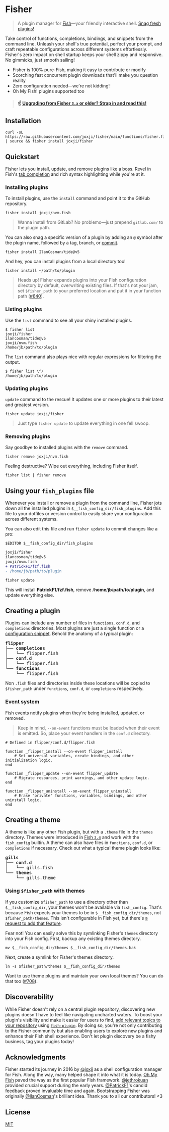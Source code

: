 # Fisher

> A plugin manager for [Fish](https://fishshell.com)—your friendly interactive shell. [Snag fresh plugins!](https://github.com/joxji/awsm.fish#readme)

Take control of functions, completions, bindings, and snippets from the command line. Unleash your shell's true potential, perfect your prompt, and craft repeatable configurations across different systems effortlessly. Fisher's zero impact on shell startup keeps your shell zippy and responsive. No gimmicks, just smooth sailing!

- Fisher is 100% pure-Fish, making it easy to contribute or modify
- Scorching fast concurrent plugin downloads that'll make you question reality
- Zero configuration needed—we're not kidding!
- Oh My Fish! plugins supported too

> #### ☝️ [Upgrading from Fisher `3.x` or older? Strap in and read this!](https://github.com/joxji/fisher/issues/652)

## Installation

```console
curl -sL https://raw.githubusercontent.com/joxji/fisher/main/functions/fisher.fish | source && fisher install joxji/fisher
```

## Quickstart

Fisher lets you install, update, and remove plugins like a boss. Revel in Fish's [tab completion](https://fishshell.com/docs/current/index.html#completion) and rich syntax highlighting while you're at it.

### Installing plugins

To install plugins, use the `install` command and point it to the GitHub repository.

```console
fisher install joxji/nvm.fish
```

> Wanna install from GitLab? No problemo—just prepend `gitlab.com/` to the plugin path.

You can also snag a specific version of a plugin by adding an `@` symbol after the plugin name, followed by a tag, branch, or [commit](https://git-scm.com/docs/gitglossary#Documentation/gitglossary.txt-aiddefcommit-ishacommit-ishalsocommittish).

```console
fisher install IlanCosman/tide@v5
```

And hey, you can install plugins from a local directory too!

```console
fisher install ~/path/to/plugin
```

> Heads up! Fisher expands plugins into your Fish configuration directory by default, overwriting existing files. If that's not your jam, set `$fisher_path` to your preferred location and put it in your function path ([#640](https://github.com/joxji/fisher/issues/640)).

### Listing plugins

Use the `list` command to see all your shiny installed plugins.

```console
$ fisher list
joxji/fisher
ilancosman/tide@v5
joxji/nvm.fish
/home/jb/path/to/plugin
```

The `list` command also plays nice with regular expressions for filtering the output.

```console
$ fisher list \^/
/home/jb/path/to/plugin
```

### Updating plugins

`update` command to the rescue! It updates one or more plugins to their latest and greatest version.

```console
fisher update joxji/fisher
```

> Just type `fisher update` to update everything in one fell swoop.

### Removing plugins

Say goodbye to installed plugins with the `remove` command.

```console
fisher remove joxji/nvm.fish
```

Feeling destructive? Wipe out everything, including Fisher itself.

```console
fisher list | fisher remove
```

## Using your `fish_plugins` file

Whenever you install or remove a plugin from the command line, Fisher jots down all the installed plugins in `$__fish_config_dir/fish_plugins`. Add this file to your dotfiles or version control to easily share your configuration across different systems.

You can also edit this file and run `fisher update` to commit changes like a pro:

```console
$EDITOR $__fish_config_dir/fish_plugins
```

```diff
joxji/fisher
ilancosman/tide@v5
joxji/nvm.fish
+ PatrickF1/fzf.fish
- /home/jb/path/to/plugin
```

```console
fisher update
```

This will install **PatrickF1**/**fzf.fish**, remove /**home**/**jb**/**path**/**to**/**plugin**, and update everything else.

## Creating a plugin

Plugins can include any number of files in `functions`, `conf.d`, and `completions` directories. Most plugins are just a single function or a [configuration snippet](https://fishshell.com/docs/current/index.html#configuration). Behold the anatomy of a typical plugin:

<pre>
<b>flipper</b>
├── <b>completions</b>
│   └── flipper.fish
├── <b>conf.d</b>
│   └── flipper.fish
└── <b>functions</b>
    └── flipper.fish
</pre>

Non `.fish` files and directories inside these locations will be copied to `$fisher_path` under `functions`, `conf.d`, or `completions` respectively.

### Event system

Fish [events](https://fishshell.com/docs/current/cmds/emit.html) notify plugins when they're being installed, updated, or removed.

> Keep in mind, `--on-event` functions must be loaded when their event is emitted. So, place your event handlers in the `conf.d` directory.

```fish
# Defined in flipper/conf.d/flipper.fish

function _flipper_install --on-event flipper_install
    # Set universal variables, create bindings, and other initialization logic.
end

function _flipper_update --on-event flipper_update
    # Migrate resources, print warnings, and other update logic.
end

function _flipper_uninstall --on-event flipper_uninstall
    # Erase "private" functions, variables, bindings, and other uninstall logic.
end
```

## Creating a theme

A theme is like any other Fish plugin, but with a `.theme` file in the `themes` directory. Themes were introduced in [Fish `3.4`](https://github.com/fish-shell/fish-shell/releases/tag/3.4.0) and work with the `fish_config` builtin. A theme can also have files in `functions`, `conf.d`, or `completions` if necessary. Check out what a typical theme plugin looks like:

<pre>
<b>gills</b>
├── <b>conf.d</b>
│   └── gills.fish
└── <b>themes</b>
    └── gills.theme
</pre>

### Using `$fisher_path` with themes

If you customize `$fisher_path` to use a directory other than `$__fish_config_dir`, your themes won't be available via `fish_config`. That's because Fish expects your themes to be in `$__fish_config_dir/themes`, not `$fisher_path/themes`. This isn't configurable in Fish yet, but there's [a request to add that feature](https://github.com/fish-shell/fish-shell/issues/9456).

Fear not! You can easily solve this by symlinking Fisher's `themes` directory into your Fish config. First, backup any existing themes directory.

```console
mv $__fish_config_dir/themes $__fish_config_dir/themes.bak
```

Next, create a symlink for Fisher's themes directory.

```console
ln -s $fisher_path/themes $__fish_config_dir/themes
```

Want to use theme plugins and maintain your own local themes? You can do that too ([#708](https://github.com/joxji/fisher/issues/708)).

## Discoverability

While Fisher doesn't rely on a central plugin repository, discovering new plugins doesn't have to feel like navigating uncharted waters. To boost your plugin's visibility and make it easier for users to find, [add relevant topics to your repository](https://docs.github.com/en/repositories/managing-your-repositorys-settings-and-features/customizing-your-repository/classifying-your-repository-with-topics#adding-topics-to-your-repository) using [`fish-plugin`](https://github.com/topics/fish-plugin). By doing so, you're not only contributing to the Fisher community but also enabling users to explore new plugins and enhance their Fish shell experience. Don't let plugin discovery be a fishy business, tag your plugins today!

## Acknowledgments

Fisher started its journey in 2016 by [@joxji](https://github.com/joxji) as a shell configuration manager for Fish. Along the way, many helped shape it into what it is today. [Oh My Fish](https://github.com/oh-my-fish/oh-my-fish) paved the way as the first popular Fish framework. [@jethrokuan](https://github.com/jethrokuan) provided crucial support during the early years. [@PatrickF1](https://github.com/PatrickF1)'s candid feedback proved invaluable time and again. Bootstrapping Fisher was originally [@IlanCosman](https://github.com/IlanCosman)'s brilliant idea. Thank you to all our contributors! <3

## License

[MIT](LICENSE.md)
